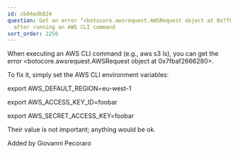 ```yaml
---
id: cb04adb824
question: Get an error “<botocore.awsrequest.AWSRequest object at 0x7fbaf2666280>”
  after running an AWS CLI command
sort_order: 2250
---
```


When executing an AWS CLI command (e.g., aws s3 ls), you can get the error <botocore.awsrequest.AWSRequest object at 0x7fbaf2666280>.

To fix it, simply set the AWS CLI environment variables:

export AWS_DEFAULT_REGION=eu-west-1

export AWS_ACCESS_KEY_ID=foobar

export AWS_SECRET_ACCESS_KEY=foobar

Their value is not important; anything would be ok.

Added by Giovanni Pecoraro


